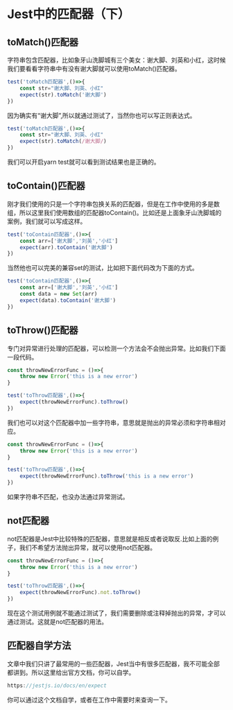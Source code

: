 # Jest中的匹配器（下）

## toMatch()匹配器

字符串包含匹配器，比如象牙山洗脚城有三个美女：谢大脚、刘英和小红，这时候我们要看看字符串中有没有谢大脚就可以使用toMatch()匹配器。

```js
test('toMatch匹配器',()=>{
    const str="谢大脚、刘英、小红"
    expect(str).toMatch('谢大脚')
})
```
因为确实有“谢大脚”,所以就通过测试了，当然你也可以写正则表达式。

```js
test('toMatch匹配器',()=>{
    const str="谢大脚、刘英、小红"
    expect(str).toMatch(/谢大脚/)
})
```
我们可以开启yarn test就可以看到测试结果也是正确的。

## toContain()匹配器

刚才我们使用的只是一个字符串包换关系的匹配器，但是在工作中使用的多是数组，所以这里我们使用数组的匹配器toContain()。比如还是上面象牙山洗脚城的案例，我们就可以写成这样。

```js
test('toContain匹配器',()=>{
    const arr=['谢大脚','刘英','小红']
    expect(arr).toContain('谢大脚')
})
```
当然他也可以完美的兼容set的测试，比如把下面代码改为下面的方式。

```js
test('toContain匹配器',()=>{
    const arr=['谢大脚','刘英','小红']
    const data = new Set(arr)
    expect(data).toContain('谢大脚')
})
```
## toThrow()匹配器

专门对异常进行处理的匹配器，可以检测一个方法会不会抛出异常。比如我们下面一段代码。

```js
const throwNewErrorFunc = ()=>{
    throw new Error('this is a new error')
}

test('toThrow匹配器',()=>{
    expect(throwNewErrorFunc).toThrow()
})
```
我们也可以对这个匹配器中加一些字符串，意思就是抛出的异常必须和字符串相对应。

```js
const throwNewErrorFunc = ()=>{
    throw new Error('this is a new error')
}

test('toThrow匹配器',()=>{
    expect(throwNewErrorFunc).toThrow('this is a new error')
})
```
如果字符串不匹配，也没办法通过异常测试。

## not匹配器

not匹配器是Jest中比较特殊的匹配器，意思就是相反或者说取反.比如上面的例子，我们不希望方法抛出异常，就可以使用not匹配器。

```js
const throwNewErrorFunc = ()=>{
    throw new Error('this is a new error')
}

test('toThrow匹配器',()=>{
    expect(throwNewErrorFunc).not.toThrow()
})
```
现在这个测试用例就不能通过测试了，我们需要删除或注释掉抛出的异常，才可以通过测试。这就是not匹配器的用法。

## 匹配器自学方法

文章中我们只讲了最常用的一些匹配器，Jest当中有很多匹配器，我不可能全部都讲到。所以这里给出官方文档，你可以自学。

```js
https://jestjs.io/docs/en/expect
````
你可以通过这个文档自学，或者在工作中需要时来查询一下。